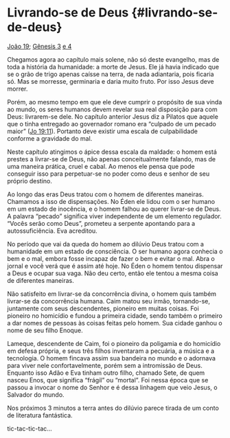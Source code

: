 # Livrando-se de Deus {#livrando-se-de-deus}

[João 19](http://bibliaonline.com.br/acf/jo/19); [Gênesis 3](http://bibliaonline.com.br/acf/gn/3) [e 4](http://bibliaonline.com.br/acf/gn/4)

Chegamos agora ao capítulo mais solene, não só deste evangelho, mas de toda a história da humanidade: a morte de Jesus. Ele já havia indicado que se o grão de trigo apenas caísse na terra, de nada adiantaria, pois ficaria só. Mas se morresse, germinaria e daria muito fruto. Por isso Jesus deve morrer.

Porém, ao mesmo tempo em que ele deve cumprir o propósito de sua vinda ao mundo, os seres humanos devem revelar sua real disposição para com Deus: livrarem-se dele. No capítulo anterior Jesus diz a Pilatos que aquele que o tinha entregado ao governador romano era “culpado de um pecado maior” ([Jo 19:11](http://bibliaonline.com.br/acf/jo/19/11)). Portanto deve existir uma escala de culpabilidade conforme a gravidade do mal.

Neste capítulo atingimos o ápice dessa escala da maldade: o homem está prestes a livrar-se de Deus, não apenas conceitualmente falando, mas de uma maneira prática, cruel e cabal. Ao menos ele pensa que pode conseguir isso para perpetuar-se no poder como deus e senhor de seu próprio destino.

Ao longo das eras Deus tratou com o homem de diferentes maneiras. Chamamos a isso de dispensações. No Éden ele lidou com o ser humano em um estado de inocência, e o homem falhou ao querer livrar-se de Deus. A palavra “pecado” significa viver independente de um elemento regulador. “Vocês serão como Deus”, prometeu a serpente apontando para a autossuficiência. Eva acreditou.

No período que vai da queda do homem ao dilúvio Deus tratou com a humanidade em um estado de consciência. O ser humano agora conhecia o bem e o mal, embora fosse incapaz de fazer o bem e evitar o mal. Abra o jornal e você verá que é assim até hoje. No Éden o homem tentou dispensar a Deus e ocupar sua vaga. Não deu certo, então ele tentou a mesma coisa de diferentes maneiras.

Não satisfeito em livrar-se da concorrência divina, o homem quis também livrar-se da concorrência humana. Caim matou seu irmão, tornando-se, juntamente com seus descendentes, pioneiro em muitas coisas. Foi pioneiro no homicídio e fundou a primeira cidade, sendo também o primeiro a dar nomes de pessoas às coisas feitas pelo homem. Sua cidade ganhou o nome de seu filho Enoque.

Lameque, descendente de Caim, foi o pioneiro da poligamia e do homicídio em defesa própria, e seus três filhos inventaram a pecuária, a música e a tecnologia. O homem fincava assim sua bandeira no mundo e o adornava para viver nele confortavelmente, porém sem a intromissão de Deus. Enquanto isso Adão e Eva tinham outro filho, chamado Sete, de quem nasceu Enos, que significa “frágil” ou “mortal”. Foi nessa época que se passou a invocar o nome do Senhor e é dessa linhagem que veio Jesus, o Salvador do mundo.

Nos próximos 3 minutos a terra antes do dilúvio parece tirada de um conto de literatura fantástica.

tic-tac-tic-tac...